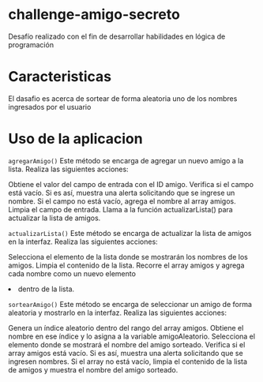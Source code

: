 # challenge-amigo-secreto
Desafío realizado con el fin de desarrollar habilidades en lógica de programación
# Caracteristicas
El dasafio es acerca de sortear de forma aleatoria uno de los nombres ingresados por el usuario 
# Uso de la aplicacion 

````agregarAmigo()````
Este método se encarga de agregar un nuevo amigo a la lista. Realiza las siguientes acciones:

Obtiene el valor del campo de entrada con el ID amigo.
Verifica si el campo está vacío. Si es así, muestra una alerta solicitando que se ingrese un nombre.
Si el campo no está vacío, agrega el nombre al array amigos.
Limpia el campo de entrada.
Llama a la función actualizarLista() para actualizar la lista de amigos.

````actualizarLista()````
Este método se encarga de actualizar la lista de amigos en la interfaz. Realiza las siguientes acciones:

Selecciona el elemento de la lista donde se mostrarán los nombres de los amigos.
Limpia el contenido de la lista.
Recorre el array amigos y agrega cada nombre como un nuevo elemento <li> dentro de la lista.

````sortearAmigo()````
Este método se encarga de seleccionar un amigo de forma aleatoria y mostrarlo en la interfaz. Realiza las siguientes acciones:

Genera un índice aleatorio dentro del rango del array amigos.
Obtiene el nombre en ese índice y lo asigna a la variable amigoAleatorio.
Selecciona el elemento donde se mostrará el nombre del amigo sorteado.
Verifica si el array amigos está vacío. Si es así, muestra una alerta solicitando que se ingresen nombres.
Si el array no está vacío, limpia el contenido de la lista de amigos y muestra el nombre del amigo sorteado.

